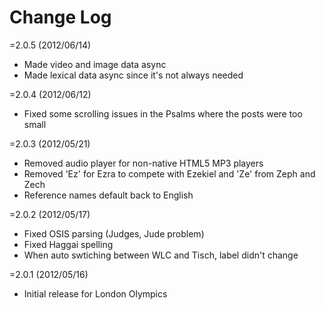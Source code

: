 # Change Log

=2.0.5 (2012/06/14)

* Made video and image data async
* Made lexical data async since it's not always needed

=2.0.4 (2012/06/12)

* Fixed some scrolling issues in the Psalms where the posts were too small

=2.0.3 (2012/05/21)

* Removed audio player for non-native HTML5 MP3 players
* Removed 'Ez' for Ezra to compete with Ezekiel and 'Ze' from Zeph and Zech
* Reference names default back to English

=2.0.2 (2012/05/17)

* Fixed OSIS parsing (Judges, Jude problem)
* Fixed Haggai spelling
* When auto swtiching between WLC and Tisch, label didn't change

=2.0.1 (2012/05/16)

* Initial release for London Olympics